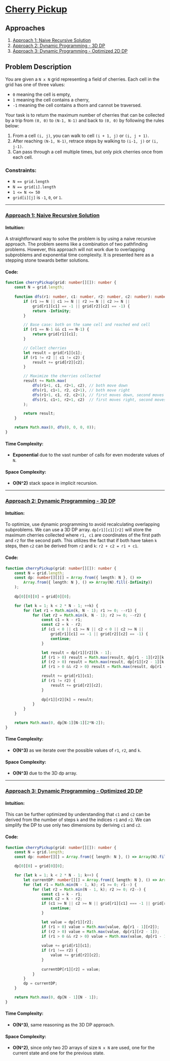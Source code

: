 # [Cherry Pickup](https://leetcode.com/problems/cherry-pickup/)

## Approaches
1. [Approach 1: Naive Recursive Solution](#approach-1)
2. [Approach 2: Dynamic Programming - 3D DP](#approach-2)
3. [Approach 3: Dynamic Programming - Optimized 2D DP](#approach-3)

## Problem Description
You are given a `N x N` grid representing a field of cherries. Each cell in the grid has one of three values:

* `0` meaning the cell is empty,
* `1` meaning the cell contains a cherry,
* `-1` meaning the cell contains a thorn and cannot be traversed.

Your task is to return the maximum number of cherries that can be collected by a trip from `(0, 0)` to `(N-1, N-1)` and back to `(0, 0)` by following the rules below:

1. From a cell `(i, j)`, you can walk to cell `(i + 1, j)` or `(i, j + 1)`.
2. After reaching `(N-1, N-1)`, retrace steps by walking to `(i-1, j)` or `(i, j-1)`.
3. Can pass through a cell multiple times, but only pick cherries once from each cell.

### Constraints:
- `N == grid.length`
- `N == grid[i].length`
- `1 <= N <= 50`
- `grid[i][j]` is `-1`, `0`, or `1`.

---

### [Approach 1: Naive Recursive Solution](#approach-1)

#### Intuition:
A straightforward way to solve the problem is by using a naive recursive approach. The problem seems like a combination of two pathfinding problems. However, this approach will not work due to overlapping subproblems and exponential time complexity. It is presented here as a stepping stone towards better solutions.

#### Code:

```typescript
function cherryPickup(grid: number[][]): number {
    const N = grid.length;
    
    function dfs(r1: number, c1: number, r2: number, c2: number): number {
        if (r1 >= N || c1 >= N || r2 >= N || c2 >= N ||
            grid[r1][c1] == -1 || grid[r2][c2] == -1) {
            return -Infinity;
        }

        // Base case: both on the same cell and reached end cell
        if (r1 == N-1 && c1 == N-1) {
            return grid[r1][c1];
        }

        // Collect cherries
        let result = grid[r1][c1];
        if (r1 != r2 || c1 != c2) {
            result += grid[r2][c2];
        }

        // Maximize the cherries collected
        result += Math.max(
            dfs(r1+1, c1, r2+1, c2), // both move down
            dfs(r1, c1+1, r2, c2+1), // both move right
            dfs(r1+1, c1, r2, c2+1), // first moves down, second moves right
            dfs(r1, c1+1, r2+1, c2)  // first moves right, second moves down
        );

        return result;
    }

    return Math.max(0, dfs(0, 0, 0, 0));
}
```

#### Time Complexity:
- **Exponential** due to the vast number of calls for even moderate values of `N`.

#### Space Complexity:
- **O(N^2)** stack space in implicit recursion.

---

### [Approach 2: Dynamic Programming - 3D DP](#approach-2)

#### Intuition:
To optimize, use dynamic programming to avoid recalculating overlapping subproblems. We can use a 3D DP array. `dp[r1][c1][r2]` will store the maximum cherries collected where `r1, c1` are coordinates of the first path and `r2` for the second path. This utilizes the fact that if both have taken `k` steps, then `c2` can be derived from `r2` and `k`: `r2 + c2 = r1 + c1`.

#### Code:

```typescript
function cherryPickup(grid: number[][]): number {
    const N = grid.length;
    const dp: number[][][] = Array.from({ length: N }, () =>
        Array.from({ length: N }, () => Array(N).fill(-Infinity))
    );
    
    dp[0][0][0] = grid[0][0];

    for (let k = 1; k < 2 * N - 1; ++k) {
        for (let r1 = Math.min(k, N - 1); r1 >= 0; --r1) {
            for (let r2 = Math.min(k, N - 1); r2 >= 0; --r2) {
                const c1 = k - r1;
                const c2 = k - r2;
                if (c1 < 0 || c1 >= N || c2 < 0 || c2 >= N || 
                    grid[r1][c1] == -1 || grid[r2][c2] == -1) {
                    continue;
                }

                let result = dp[r1][r2][k - 1];
                if (r1 > 0) result = Math.max(result, dp[r1 - 1][r2][k - 1]);
                if (r2 > 0) result = Math.max(result, dp[r1][r2 - 1][k - 1]);
                if (r1 > 0 && r2 > 0) result = Math.max(result, dp[r1 - 1][r2 - 1][k - 1]);

                result += grid[r1][c1];
                if (r1 != r2) {
                    result += grid[r2][c2];
                }
                
                dp[r1][r2][k] = result;
            }
        }
    }

    return Math.max(0, dp[N-1][N-1][2*N-2]);
}
```

#### Time Complexity:
- **O(N^3)** as we iterate over the possible values of `r1`, `r2`, and `k`.

#### Space Complexity:
- **O(N^3)** due to the 3D dp array.

---

### [Approach 3: Dynamic Programming - Optimized 2D DP](#approach-3)

#### Intuition:
This can be further optimized by understanding that `c1` and `c2` can be derived from the number of steps `k` and the indices `r1` and `r2`. We can simplify the DP to use only two dimensions by deriving `c1` and `c2`.

#### Code:

```typescript
function cherryPickup(grid: number[][]): number {
    const N = grid.length;
    const dp: number[][] = Array.from({ length: N }, () => Array(N).fill(-Infinity));

    dp[0][0] = grid[0][0];

    for (let k = 1; k < 2 * N - 1; k++) {
        let currentDP: number[][] = Array.from({ length: N }, () => Array(N).fill(-Infinity));
        for (let r1 = Math.min(N - 1, k); r1 >= 0; r1--) {
            for (let r2 = Math.min(N - 1, k); r2 >= 0; r2--) {
                const c1 = k - r1;
                const c2 = k - r2;
                if (c1 >= N || c2 >= N || grid[r1][c1] === -1 || grid[r2][c2] === -1) {
                    continue;
                }

                let value = dp[r1][r2];
                if (r1 > 0) value = Math.max(value, dp[r1 - 1][r2]);
                if (r2 > 0) value = Math.max(value, dp[r1][r2 - 1]);
                if (r1 > 0 && r2 > 0) value = Math.max(value, dp[r1 - 1][r2 - 1]);
                
                value += grid[r1][c1];
                if (r1 !== r2) {
                    value += grid[r2][c2];
                }
                
                currentDP[r1][r2] = value;
            }
        }
        dp = currentDP;
    }

    return Math.max(0, dp[N - 1][N - 1]);
}
```

#### Time Complexity:
- **O(N^3)**, same reasoning as the 3D DP approach.

#### Space Complexity:
- **O(N^2)**, since only two 2D arrays of size `N x N` are used, one for the current state and one for the previous state.

